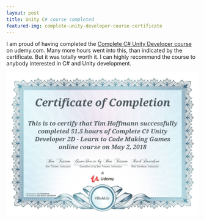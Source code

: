 ```yaml
---
layout: post
title: Unity C# course completed
featured-img: complete-unity-developer-course-certificate
---
```


I am proud of having completed the [Complete C# Unity Developer course](https://www.udemy.com/unitycourse/) on udemy.com. Many more hours went into this, than indicated by the certificate. But it was totally worth it. I can highly recommend the course to anybody interested in C# and Unity development.

![Complete C# Unity Developer course Certificate of completion](/assets/img/posts/complete-unity-developer-course-certificate.jpg "Certificate of completion")
